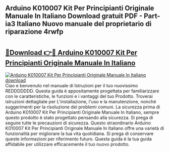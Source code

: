 ## Arduino K010007 Kit Per Principianti Originale Manuale In Italiano Download gratuit PDF - Part-ia3 Italiano Nuovo manuale del proprietario di riparazione 4rwfp

# <h2><a href="http://dfc3rwa.blite.top/?on=Arduino+K010007+Kit+Per+Principianti+Originale+Manuale+In+Italiano">🔗Download 👉🔴 Arduino K010007 Kit Per Principianti Originale Manuale In Italiano</a></h2>

[![Arduino K010007 Kit Per Principianti Originale Manuale In Italiano download](https://i.imgur.com/lujVjoI.png)](http://dfc3rwa.blite.top/?on=Arduino+K010007+Kit+Per+Principianti+Originale+Manuale+In+Italiano)
Ciao e benvenuto nel manuale di Istruzioni per il tuo nuovissimo REDDDDDDD. Questa guida è appositamente progettata per familiarizzare con le caratteristiche, le funzioni e i vantaggi del tuo Prodotto. Troverai istruzioni dettagliate per L'installazione, l'uso e la manutenzione, nonché suggerimenti per la risoluzione dei problemi comuni. La sicurezza prima di Arduino K010007 Kit Per Principianti Originale Manuale In Italiano, sempre questo prodotto è stato progettato pensando alla sicurezza. Si prega di seguire tutte le precauzioni di sicurezza. Questo straordinario Arduino K010007 Kit Per Principianti Originale Manuale In Italiano offre una varietà di funzionalità per migliorare la tua vita quotidiana. Si prega di conservare queste informazioni per riferimento futuro. Questa guida è la tua guida affidabile per utilizzare efficacemente il tuo nuovo prodotto.
